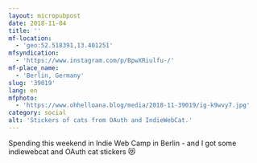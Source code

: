 ```yaml
---
layout: micropubpost
date: 2018-11-04
title: ''
mf-location:
  - 'geo:52.518391,13.401251'
mfsyndication:
  - 'https://www.instagram.com/p/BpwXRiulfu-/'
mf-place_name:
  - 'Berlin, Germany'
slug: '39019'
lang: en
mfphoto:
  - 'https://www.ohhelloana.blog/media/2018-11-39019/ig-k9wvy7.jpg'
category: social
alt: 'Stickers of cats from OAuth and IndieWebCat.'
---
```

Spending this weekend in Indie Web Camp in Berlin - and I got some indiewebcat and OAuth cat stickers 😻

